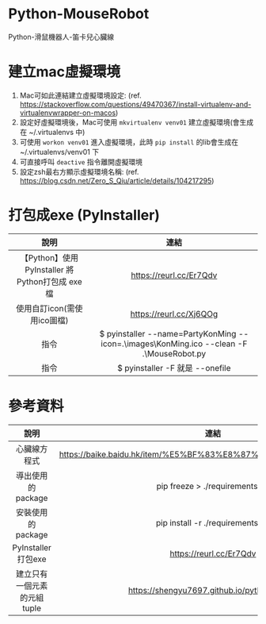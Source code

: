 # Python-MouseRobot
Python-滑鼠機器人-笛卡兒心臟線

# 建立mac虛擬環境
1. Mac可如此連結建立虛擬環境設定: (ref. https://stackoverflow.com/questions/49470367/install-virtualenv-and-virtualenvwrapper-on-macos)
2. 設定好虛擬環境後，Mac可使用 `mkvirtualenv venv01` 建立虛擬環境(會生成在 ~/.virtualenvs 中)
3. 可使用 `workon venv01` 進入虛擬環境，此時 `pip install` 的lib會生成在 ~/.virtualenvs/venv01 下
4. 可直接呼叫 `deactive` 指令離開虛擬環境
5. 設定zsh最右方顯示虛擬環境名稱: (ref. https://blog.csdn.net/Zero_S_Qiu/article/details/104217295)

# 打包成exe (PyInstaller)
|說明|連結|
|:-:|:-:|
|【Python】使用 PyInstaller 將 Python打包成 exe 檔|https://reurl.cc/Er7Qdv|
|使用自訂icon(需使用ico圖檔)|https://reurl.cc/Xj6QOg|
|指令|$ pyinstaller --name=PartyKonMing  --icon=.\images\KonMing.ico --clean -F .\MouseRobot.py|
|指令|$ pyinstaller -F 就是 --onefile|

# 參考資料
|說明|連結|
|:-:|:-:|
|心臟線方程式|https://baike.baidu.hk/item/%E5%BF%83%E8%87%9F%E7%B7%9A/10323843|
|導出使用的package|pip freeze > ./requirements.txt|
|安裝使用的package|pip install -r ./requirements.txt|
|PyInstaller打包exe|https://reurl.cc/Er7Qdv|
|建立只有一個元素的元組 tuple|https://shengyu7697.github.io/python-tuple/|




